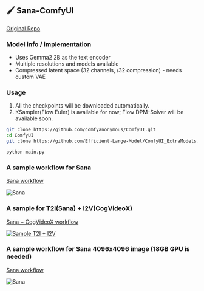 ## 🖌️ Sana-ComfyUI

[Original Repo](https://github.com/city96/ComfyUI_ExtraModels)

### Model info / implementation

- Uses Gemma2 2B as the text encoder
- Multiple resolutions and models available
- Compressed latent space (32 channels, /32 compression) - needs custom VAE

### Usage

1. All the checkpoints will be downloaded automatically.
1. KSampler(Flow Euler) is available for now; Flow DPM-Solver will be available soon.

```bash
git clone https://github.com/comfyanonymous/ComfyUI.git
cd ComfyUI
git clone https://github.com/Efficient-Large-Model/ComfyUI_ExtraModels.git custom_nodes/ComfyUI_ExtraModels

python main.py
```

### A sample workflow for Sana

[Sana workflow](Sana_FlowEuler.json)

![Sana](https://raw.githubusercontent.com/NVlabs/Sana/refs/heads/page/asset/content/comfyui/sana.jpg)

### A sample for T2I(Sana) + I2V(CogVideoX)

[Sana + CogVideoX workflow](Sana_CogVideoX.json)

[![Sample T2I + I2V](https://raw.githubusercontent.com/NVlabs/Sana/refs/heads/page/asset/content/comfyui/sana-cogvideox.jpg)](https://nvlabs.github.io/Sana/asset/content/comfyui/Sana_CogVideoX_Fun.mp4)

### A sample workflow for Sana 4096x4096 image (18GB GPU is needed)

[Sana workflow](Sana_FlowEuler_4K.json)

![Sana](https://raw.githubusercontent.com/NVlabs/Sana/refs/heads/page/asset/content/comfyui/Sana_4K_workflow.jpg)
